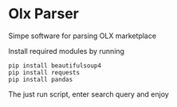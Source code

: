 # Olx Parser
Simpe software for parsing OLX marketplace  

Install required modules by running
```
pip install beautifulsoup4
pip install requests
pip install pandas
```
The just run script, enter search query and enjoy
